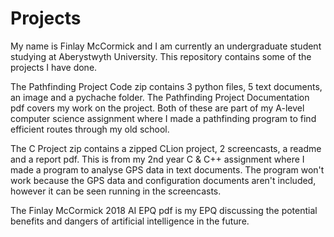 # Projects
My name is Finlay McCormick and I am currently an undergraduate student studying at Aberystwyth University. This repository contains some of the projects I have done.

The Pathfinding Project Code zip contains 3 python files, 5 text documents, an image and a pychache folder. The Pathfinding Project Documentation pdf covers my work on the project. Both of these are part of my A-level computer science assignment where I made a pathfinding program to find efficient routes through my old school.

The C Project zip contains a zipped CLion project, 2 screencasts, a readme and a report pdf. This is from my 2nd year C & C++ assignment where I made a program to analyse GPS data in text documents. The program won't work because the GPS data and configuration documents aren't included, however it can be seen running in the screencasts.

The Finlay McCormick 2018 AI EPQ pdf is my EPQ discussing the potential benefits and dangers of artificial intelligence in the future.
